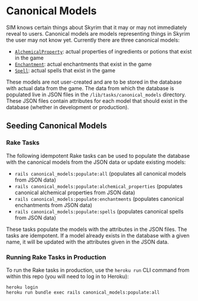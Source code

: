 # Canonical Models

SIM knows certain things about Skyrim that it may or may not immediately reveal to users. Canonical models are models representing things in Skyrim the user may not know yet. Currently there are three canonical models:

* [`AlchemicalProperty`](/app/models/alchemical_property.rb): actual properties of ingredients or potions that exist in the game
* [`Enchantment`](/app/models/enchantment.rb): actual enchantments that exist in the game
* [`Spell`](/app/models/spell.rb): actual spells that exist in the game

These models are not user-created and are to be stored in the database with actual data from the game. The data from which the database is populated live in JSON files in the `/lib/tasks/canonical_models` directory. These JSON files contain attributes for each model that should exist in the database (whether in development or production). 

## Seeding Canonical Models

### Rake Tasks

The following idempotent Rake tasks can be used to populate the database with the canonical models from the JSON data or update existing models:

* `rails canonical_models:populate:all` (populates all canonical models from JSON data)
* `rails canonical_models:populate:alchemical_properties` (populates canonical alchemical properties from JSON data)
* `rails canonical_models:populate:enchantments` (populates canonical enchantments from JSON data)
* `rails canonical_models:populate:spells` (populates canonical spells from JSON data)

These tasks populate the models with the attributes in the JSON files. The tasks are idempotent. If a model already exists in the database with a given name, it will be updated with the attributes given in the JSON data.

### Running Rake Tasks in Production

To run the Rake tasks in production, use the `heroku run` CLI command from within this repo (you will need to log in to Heroku):
```
heroku login
heroku run bundle exec rails canonical_models:populate:all
```
